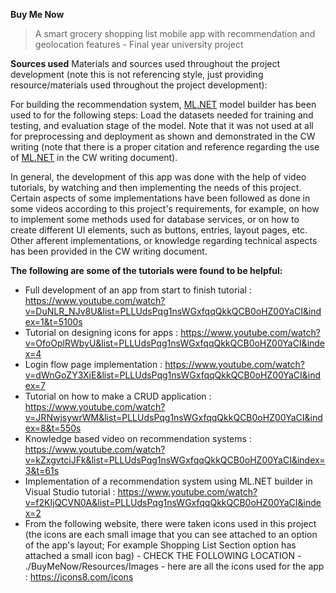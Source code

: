 **Buy Me Now**


> A smart grocery shopping list mobile app with recommendation and
> geolocation features - Final year university project


**Sources used**
Materials and sources used throughout the project development (note this is not referencing style, just providing resource/materials used throughout the project development):

For building the recommendation system, [ML.NET](https://dotnet.microsoft.com/en-us/apps/machinelearning-ai/ml-dotnet) model builder has been used to for the following steps: Load the datasets needed for training and testing, and evaluation stage of the model. Note that it was not used at all for preprocessing and deployment as shown and demonstrated in the CW writing (note that there is a proper citation and reference regarding the use of [ML.NET](https://dotnet.microsoft.com/en-us/apps/machinelearning-ai/ml-dotnet) in the CW writing document).

In general, the development of this app was done with the help of video tutorials, by watching and then implementing the needs of this project. Certain aspects of some implementations have been followed as done in some videos according to this project's requirements, for example, on how to implement some methods used for database services, or on how to create different UI elements, such as buttons, entries, layout pages, etc. Other afferent implementations, or knowledge regarding technical aspects has been provided in the CW writing document.

**The following are some of the tutorials were found to be helpful:**

* Full development of an app from start to finish tutorial : https://www.youtube.com/watch?v=DuNLR_NJv8U&list=PLLUdsPqg1nsWGxfqqQkkQCB0oHZ00YaCI&index=1&t=5100s 
* Tutorial on designing icons for apps : https://www.youtube.com/watch?v=OfoOplRWbyU&list=PLLUdsPqg1nsWGxfqqQkkQCB0oHZ00YaCI&index=4
* Login flow page implementation : https://www.youtube.com/watch?v=dWnGoZY3XiE&list=PLLUdsPqg1nsWGxfqqQkkQCB0oHZ00YaCI&index=7
* Tutorial on how to make a CRUD application : https://www.youtube.com/watch?v=JRNwjsywrWM&list=PLLUdsPqg1nsWGxfqqQkkQCB0oHZ00YaCI&index=8&t=550s
* Knowledge based video on recommendation systems : https://www.youtube.com/watch?v=kZxgvtciJFk&list=PLLUdsPqg1nsWGxfqqQkkQCB0oHZ00YaCI&index=3&t=61s
* Implementation of a recommendation system using ML.NET builder in Visual Studio tutorial : https://www.youtube.com/watch?v=f2KIjQCVN0A&list=PLLUdsPqg1nsWGxfqqQkkQCB0oHZ00YaCI&index=2
* From the following website, there were taken icons used in this project (the icons are each small image that you can see attached to an option of the app's layout; For example Shopping List Section option has attached a small icon bag) - CHECK THE FOLLOWING LOCATION - ./BuyMeNow/Resources/Images - here are all the icons used for the app : https://icons8.com/icons

